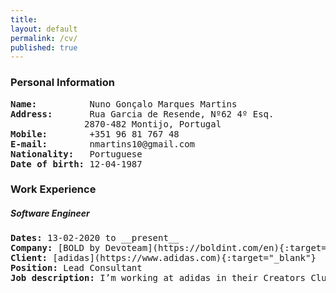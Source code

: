 ```yaml
---
title:
layout: default
permalink: /cv/
published: true
---
```


### Personal Information ###


<pre>
<b>Name:</b>          Nuno Gonçalo Marques Martins
<b>Address:</b>       Rua Garcia de Resende, Nº62 4º Esq.
              2870-482 Montijo, Portugal
<b>Mobile:</b>        +351 96 81 767 48
<b>E-mail:</b>        nmartins10@gmail.com
<b>Nationality:</b>   Portuguese
<b>Date of birth:</b> 12-04-1987
</pre>

### Work Experience ###

##### Software Engineer #####

<pre>
<b>Dates:</b> 13-02-2020 to __present__
<b>Company:</b> [BOLD by Devoteam](https://boldint.com/en){:target="_blank"}
<b>Client:</b> [adidas](https://www.adidas.com){:target="_blank"}
<b>Position:</b> Lead Consultant
<b>Job description:</b> I’m working at adidas in their Creators Club Membership Backend. I’m an engineer responsible for all developments in this program APIs that are used by the adidas website, mobile app, Runtastic and POS
</pre>